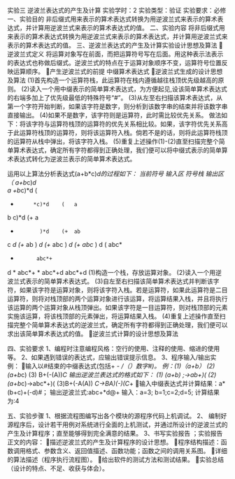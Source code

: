 实验三 逆波兰表达式的产生及计算
实验学时：2
实验类型：验证
实验要求：必修
一、实验目的
   非后缀式用来表示的算术表达式转换为用逆波兰式来表示的算术表达式，并计算用逆波兰式来表示的算术表达式的值。
二、实验内容
将非后缀式用来表示的算术表达式转换为用逆波兰式来表示的算术表达式，并计算用逆波兰式来表示的算术表达式的值。
三、逆波兰表达式的产生及计算实验设计思想及算法
逆波兰式定义
    将运算对象写在前面，而把运算符号写在后面。用这种表示法表示的表达式也称做后缀式。逆波兰式的特点在于运算对象顺序不变，运算符号位置反映运算顺序。
产生逆波兰式的前提
     中缀算术表达式
逆波兰式生成的设计思想及算法
(1)首先构造一个运算符栈，此运算符在栈内遵循越往栈顶优先级越高的原则。
(2)读入一个用中缀表示的简单算术表达式，为方便起见,设该简单算术表达式的右端多加上了优先级最低的特殊符号“#”。
(3)从左至右扫描该算术表达式，从第一个字符开始判断，如果该字符是数字，则分析到该数字串的结束并将该数字串直接输出。
(4)如果不是数字，该字符则是运算符，此时需比较优先关系。
做法如下：将该字符与运算符栈顶的运算符的优先关系相比较。如果，该字符优先关系高于此运算符栈顶的运算符，则将该运算符入栈。倘若不是的话，则将此运算符栈顶的运算符从栈中弹出，将该字符入栈。
(5)重复上述操作(1)-(2)直至扫描完整个简单算术表达式，确定所有字符都得到正确处理，我们便可以将中缀式表示的简单算术表达式转化为逆波兰表示的简单算术表达式。

运用以上算法分析表达式(a+b*c)*d的过程如下：
当前符号	输入区	符号栈	输出区
（	     a+b*c)*d		
a	      +b*c)*d	(	
+	       *c)*d	(	a
b	        c)*d	(+	a
*	         )*d	(+	ab
c	         *d	(+*	ab
)	          *d	(+*	abc
)	          *d	(+	abc*
)	           d	(	abc*
*			abc*+
d		*	abc*+
		*	abc*+d
			abc*+d
(1)构造一个栈，存放运算对象。
(2)读入一个用逆波兰式表示的简单算术表达式。
(3)自左至右扫描该简单算术表达式并判断该字符，如果该字符是运算对象，则将该字符入栈。若是运算符，如果此运算符是二目运算符，则将对栈顶部的两个运算对象进行该运算，将运算结果入栈，并且将执行该运算的两个运算对象从栈顶弹出。如果该字符是一目运算符，则对栈顶部的元素实施该运算，将该栈顶部的元素弹出，将运算结果入栈。
(4)重复上述操作直至扫描完整个简单算术表达式的逆波兰式，确定所有字符都得到正确处理，我们便可以求出该简单算术表达式的值。
逆波兰式计算的设计思想及算法


四、实验要求
1、编程时注意编程风格：空行的使用、注释的使用、缩进的使用等。
2、如果遇到错误的表达式，应输出错误提示信息。 
3、程序输入/输出实例： 
输入以#结束的中缀表达式(包括+ - */（）数字#)。
例：(1)（a+b）       (2)(a+b*c)        (3) B+(-(A))*C
输出逆波兰表达式的格式如下：
(1) (a+b) ;→ab+)(
(2)(a+b*c)→abc*+)(
(3)B+(-A(A)) *C→BA)(-)(C*+
输入中缀表达式并计算结果：a* (b+c)+(-d)#；
输出逆波兰式:abc+*d@+
输入：a=3; b=1;c=2;d=5;
计算结果为:4


五、实验步骤
1、根据流程图编写出各个模块的源程序代码上机调试。
2、 编制好源程序后，设计若干用例对系统进行全面的上机测试，并通过所设计的逆波兰式的产生及计算程序；直至能够得到完全满意的结果。
3、书写实验报告 ；实验报告正文的内容：
描述逆波兰式的产生及计算程序的设计思想。
程序结构描述：函数调用格式、参数含义、返回值描述、函数功能；函数之间的调用关系图。 
详细的算法描述（程序执行流程图）。
给出软件的测试方法和测试结果。
实验总结 （设计的特点、不足、收获与体会）。



